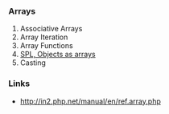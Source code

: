 ### Arrays
1. Associative Arrays
2. Array Iteration
3. Array Functions
4. [SPL, Objects as arrays](./4-SPL-objects-as-arrays/index.md)
5. Casting
### Links
 - http://in2.php.net/manual/en/ref.array.php